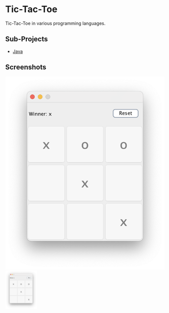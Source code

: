 # Tic-Tac-Toe
Tic-Tac-Toe in various programming languages.

## Sub-Projects

* [Java](java/README.md)

## Screenshots

![Java AWT Version](java/doc/images/tictactoe-java-2.png)
<img src="java/doc/images/tictactoe-java-2.png" width="100"/>


